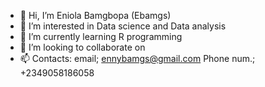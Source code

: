 - 👋 Hi, I’m Eniola Bamgbopa (Ebamgs)
- 👀 I’m interested in Data science and Data analysis
- 🌱 I’m currently learning R programming
- 💞️ I’m looking to collaborate on 
- 📫 Contacts: email; ennybamgs@gmail.com
          Phone num.; +2349058186058

<!---
Ebamgs/Ebamgs is a ✨ special ✨ repository because its `README.md` (this file) appears on your GitHub profile.
You can click the Preview link to take a look at your changes.
--->
